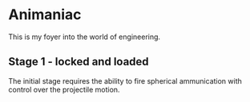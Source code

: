 # Animaniac
This is my foyer into the world of engineering.

## Stage 1 - locked and loaded
The initial stage requires the ability to fire spherical ammunication with control over the projectile motion.